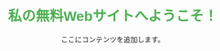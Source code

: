 <!DOCTYPE html>
<html lang="ja">
<head>
    <meta charset="UTF-8">
    <meta name="viewport" content="width=device-width, initial-scale=1.0">
    <title>無料Webサイト</title>
    <style>
        body {
            font-family: Arial, sans-serif;
            text-align: center;
            padding: 50px;
        }
        h1 {
            color: #4CAF50;
        }
    </style>
</head>
<body>
    <h1>私の無料Webサイトへようこそ！</h1>
    <p>ここにコンテンツを追加します。</p>
</body>
</html>
